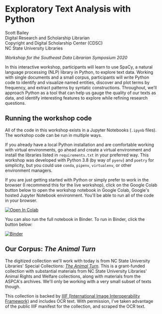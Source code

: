 # Exploratory Text Analysis with Python

Scott Bailey <br/>
Digital Research and Scholarship Librarian <br/>
Copyright and Digital Scholarship Center (CDSC) <br/> 
NC State University Libraries

*Workshop for the Southeast Data Librarian Symposium 2020*

In this interactive workshop, participants will learn to use SpaCy, a natural language processing (NLP) library in Python, to explore text data. Working with single documents and a small corpus, participants will write Python code to identify and visualize named entities, discover and plot terms by frequency, and extract patterns by syntatic constructions. Throughout, we'll approach Python as a tool that can help us gauge the quality of our texts as data, and identify interesting features to explore while refining research questions.  

## Running the workshop code

All of the code in this workshop exists in a Jupyter Notebooks (`.ipynb` files). The workshop code can be run in multiple ways. 

If you already have a local Python installation and are comfortable working with virtual environments, go ahead and create a virtual environment and install the libraries listed in `requirements.txt` in your preferred way. This workshop was developed with Python 3.8 (by way of `pyenv`) and `poetry` for simplicity, but you could use `conda`, `pipenv`, `virtualenv`, or other environment managers. 

If you are just getting started with Python or simply prefer to work in the browser (I recommend this for the live workshop), click on the Google Colab button below to open the workshop notebook in Google Colab, Google's hosted Jupyter Notebook environment. You'll be able to run all of the code in your browser. 

[![Open In Colab](https://colab.research.google.com/assets/colab-badge.svg)](https://colab.research.google.com/github/csbailey5t/sedls/blob/master/exploratory-text-analysis.ipynb)

You can also run the full notebook in Binder. To run in Binder, click the button below:

[![Binder](https://mybinder.org/badge_logo.svg)](https://mybinder.org/v2/gh/csbailey5t/sedls/master) 

## Our Corpus: *The Animal Turn*

The digitized collection we'll work with today is from NC State University Libraries' Special Collections: *[The Animal Turn](https://www.lib.ncsu.edu/animal-turn)*. This is a grant-funded collection with substantial materials from NC State University Libraries' Animal Rights and Welfare collections, along with materials from the ASPCA's archives. We'll only be working with a very small subset of texts though. 

This collection is backed by [IIIF (International Image Interoperability Framework)](https://iiif.io/) and includes OCR text. With permission, I've taken advantage of the public IIIF manifest for the collection, and scraped the OCR text. 